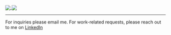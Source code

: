 <a href="https://github.com/kolton-musgrove">
  <img align="center" src="https://github-readme-stats.vercel.app/api/top-langs/?username=kolton-musgrove&layout=compact" />
  <img align="center" src="https://github-readme-stats.vercel.app/api?username=kolton-musgrove&show_icons=true&theme=radical" />
</a>

<hr />

For inquiries please email me.
For work-related requests, please reach out to me on [LinkedIn](https://www.linkedin.com/in/koltonmusgrove/)
